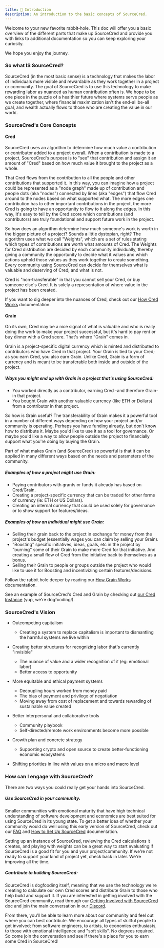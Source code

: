 ```yaml
---
title: 🌱 Introduction
description: An introduction to the basic concepts of SourceCred.
---
```


Welcome to your new favorite rabbit-hole. This doc will offer you a basic overview of the different parts that make up SourceCred and provide you with links to additional documentation so you can keep exploring your curiosity.

We hope you enjoy the journey.

### So what IS SourceCred?

SourceCred (in the most basic sense) is a technology that makes the labor of individuals more visible and rewardable as they work together in a project or community. The goal of SourceCred is to use this technology to make rewarding labor as nuanced as human contribution often is. We hope to be one piece in the puzzle of a healthier future where systems serve people as we create together, where financial maximization isn't the end-all be-all goal, and wealth actually flows to those who are creating the value in our world.

### SourceCred's Core Concepts

#### Cred

SourceCred uses an algorithm to determine how much value a contribution or contributor added to a project overall. When a contribution is made to a project, SourceCred's purpose is to "see" that contribution and assign it an amount of "Cred" based on how much value it brought to the project as a whole.

That Cred flows from the contribution to all the people and other contributions that supported it. In this way, you can imagine how a project could be represented as a "node graph" made up of contribution and people dots (aka "nodes") connected by lines (aka "edges") that flow Cred around to the nodes based on what supported what. The more edges one contribution has to other important contributions in the project, the more Cred is going to have an opportunity to flow to it along the edges. In this way, it's easy to tell by the Cred score which contributions (and contributors) are truly foundational and support future work in the project.

So how does an algorithm determine how much someone's work is worth in the bigger picture of a project? Sounds a little dystopian, right? The algorithm uses what we call "Weights", which are a set of rules stating which types of contributions are worth what amounts of Cred. The Weights for Cred distribution are decided by each community individually, thereby giving a community the opportunity to decide what it values and which actions uphold those values as they work together to create something. Every community using SourceCred can decide for themselves what is valuable and deserving of Cred, and what is not.

Cred is "non-transferable" in that you cannot sell your Cred, or buy someone else's Cred. It is solely a representation of where value in the project has been created.

If you want to dig deeper into the nuances of Cred, check out our [How Cred Works](https://sourcecred.io/docs/beta/cred) documentation.

#### Grain

On its own, Cred may be a nice signal of what is valuable and who is really doing the work to make your project successful, but it's hard to pay rent or buy dinner with a Cred score. That's where "Grain" comes in.

Grain is a project-specific digital currency which is minted and distributed to contributors who have Cred in that project. Your Grain is tied to your Cred; as you earn Cred, you also earn Grain. Unlike Cred, Grain is a form of currency and is meant to be transferable both inside and outside of the project.

##### Ways you might end up with Grain in a project that's using SourceCred:

- You worked directly as a contributor, earning Cred -and therefore Grain- in that project.
- You bought Grain with another valuable currency (like ETH or Dollars) from a contributor in that project.

So how is Grain useful? The transferability of Grain makes it a powerful tool in a number of different ways depending on how your project and/or community is operating. Perhaps you have funding already, but don't know how to distribute it. Maybe you'd like to use it as a tool for governance. Or maybe you'd like a way to allow people outside the project to financially support what you're doing by buying the Grain.

Part of what makes Grain (and SourceCred) so powerful is that it can be applied in many different ways based on the needs and parameters of the community.

##### Examples of how a project might use Grain:

- Paying contributors with grants or funds it already has based on Cred/Grain.
- Creating a project-specific currency that can be traded for other forms of currency (ie: ETH or US Dollars).
- Creating an internal currency that could be used solely for governance or to show support for features/ideas.

##### Examples of how an individual might use Grain:

- Selling their grain back to the project in exchange for money from the project's budget (essentially wages you can claim by selling your Grain).
- "Boosting" specific initiatives, ideas, goals, etc in the project by "burning" some of their Grain to make more Cred for that initiative. And creating a small flow of Cred from the initiative back to themselves as a bonus.
- Selling their Grain to people or groups outside the project who would like to use it for Boosting and incentivizing certain features/decisions.

Follow the rabbit hole deeper by reading our [How Grain Works](https://sourcecred.io/docs/beta/grain) documentation.

See an example of SourceCred's Cred and Grain by checking out [our Cred Instance](http://cred.sourcecred.io/#/explorer) (yup, we're dogfooding!).

### SourceCred's Vision

[//]: # "This section still needs to be audited for the suggested content in the outline below, and then fleshed out some. Sending it into review anyway because the doc will benefit from multiple perspectives. -LB"

- Outcompeting capitalism

  - Creating a system to replace capitalism is important to dismantling the harmful systems we live within

- Creating better structures for recognizing labor that's currently "invisible"

  - The nuance of value and a wider recognition of it (eg: emotional labor)
  - Better access to opportunity

- More equitable and ethical payment systems

  - Decoupling hours worked from money paid
  - The bias of payment and privilege of negotiation
  - Moving away from cost of replacement and towards rewarding of sustainable value created

- Better interpersonal and collaborative tools

  - Community playbook
  - Self-directed/remote work environments become more possible

- Growth plan and concrete strategy

  - Supporting crypto and open source to create better-functioning economic ecosystems

- Shifting priorities in line with values on a micro and macro level

### How can I engage with SourceCred?

There are two ways you could really get your hands into SourceCred.

##### Use SourceCred in your community:

Smaller communities with emotional maturity that have high technical understanding of software development and economics are best suited for using SourceCred in its young state. To get a better idea of whether your community would do well using this early version of SourceCred, check out our [FAQ](https://sourcecred.io/docs/beta/FAQ) and [How to Set Up SourceCred](https://sourcecred.io/docs/beta/setup-guide) documentation.

Setting up an instance of SourceCred, reviewing the Cred calculations it creates, and playing with weights can be a great way to start evaluating if SourceCred is a good fit for you and your project/community. If we're not ready to support your kind of project yet, check back in later. We're improving all the time.

##### Contribute to building SourceCred:

SourceCred is dogfooding itself, meaning that we use the technology we're creating to calculate our own Cred scores and distribute Grain to those who help build and support it. If you are interested in getting involved with the SourceCred community, read through our [Getting Involved with SourceCred](https://sourcecred.io/docs/beta/get-involved) doc and join the main conversation in our [Discord](https://sourcecred.io/discord).

From there, you'll be able to learn more about our community and feel out where you can best contribute. We encourage all types of skillful people to get involved; from software engineers, to artists, to economics enthusiasts, to those with emotional intelligence and "soft skills". No degrees required. So come join the conversation and see if there's a place for you to earn some Cred in SourceCred!
